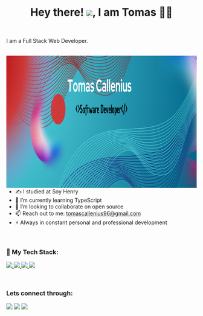<h1 align="center">Hey there! <img src="https://raw.githubusercontent.com/MartinHeinz/MartinHeinz/master/wave.gif" width="30px">, I am Tomas 👩‍💻</h1>
<br>

I am a Full Stack Web Developer.

<br>

<img align="right" src="./img/Tomas%20Callenius.png" width="1500" height="350" />

- ✍ I studied at Soy Henry
- 🌱 I’m currently learning TypeScript
- 👯 I’m looking to collaborate on open source
- 📫 Reach out to me: tomascallenius96@gmail.com
- ⚡ Always in constant personal and professional development

<br>

### 🚀 My Tech Stack:

<p align="left">
    <a href="https://www.w3.org/html/" target="_blank"> <img src="https://img.icons8.com/color/48/000000/html-5.png"/> </a>
    <a href="https://www.w3schools.com/css/" target="_blank"> <img src="https://img.icons8.com/color/48/000000/css3.png"/> </a>
    <a href="https://developer.mozilla.org/en-US/docs/Web/JavaScript" target="_blank"> <img src="https://img.icons8.com/color/48/000000/javascript.png"/> </a>
    <a style="padding-right:8px;" href="https://nodejs.org" target="_blank"> <img src="https://img.icons8.com/color/48/000000/nodejs.png"/> </a>
</p>

<br>

### Lets connect through:

<a href=""><img src="https://icons8.com/icon/43625/instagram"/></a>
<a href=""><img src="https://img.icons8.com/color/48/000000/twitter--v1.png"/></a>
<a href="https://www.linkedin.com/in/tomas-callenius-9a9149219/"><img src="https://img.icons8.com/color/48/000000/linkedin.png"/></a>
